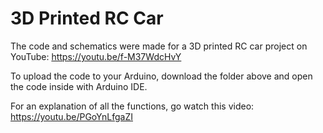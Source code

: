 # 3D Printed RC Car

The code and schematics were made for a 3D printed RC car project on YouTube: https://youtu.be/f-M37WdcHvY

To upload the code to your Arduino, download the folder above and open the code inside with Arduino IDE.

For an explanation of all the functions, go watch this video: https://youtu.be/PGoYnLfgaZI
